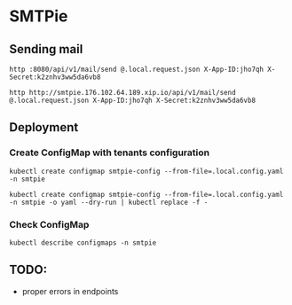 # SMTPie

## Sending mail

`http :8080/api/v1/mail/send @.local.request.json X-App-ID:jho7qh X-Secret:k2znhv3ww5da6vb8`

`http http://smtpie.176.102.64.189.xip.io/api/v1/mail/send @.local.request.json X-App-ID:jho7qh X-Secret:k2znhv3ww5da6vb8`


## Deployment

### Create ConfigMap with tenants configuration

`kubectl create configmap smtpie-config --from-file=.local.config.yaml -n smtpie`

`kubectl create configmap smtpie-config --from-file=.local.config.yaml -n smtpie -o yaml --dry-run | kubectl replace -f -`

### Check ConfigMap

`kubectl describe configmaps -n smtpie`

## TODO:
- proper errors in endpoints 